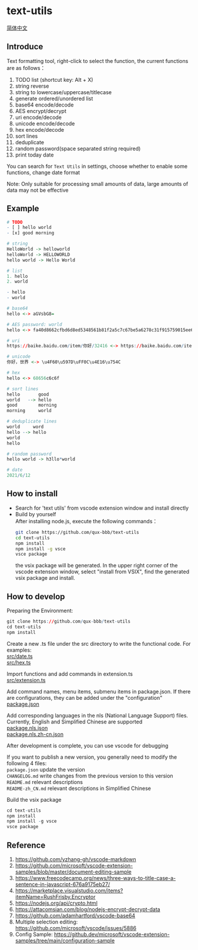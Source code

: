 # text-utils

[简体中文](README-zh_CN.md)  

## Introduce
Text formatting tool, right-click to select the function, the current functions are as follows：  
1. TODO list (shortcut key: Alt + X)
2. string reverse
3. string to lowercase/uppercase/titlecase
4. generate ordered/unordered list
5. base64 encode/decode
6. AES encrypt/decrypt
7. uri encode/decode
8. unicode encode/decode
9. hex encode/decode
10. sort lines
11. deduplicate
12. random password(space separated string required)
13. print today date

You can search for `Text Utils` in settings, choose whether to enable some functions, change date format  

Note: Only suitable for processing small amounts of data, large amounts of data may not be effective  

## Example
```r
# TODO
- [ ] hello world
- [x] good morning

# string
HelloWorld -> helloworld
helloWorld -> HELLOWORLD
hello world -> Hello World

# list
1. hello
2. world

- hello
- world

# base64
hello <-> aGVsbG8=

# AES password: world
hello <-> fa40d8662cfbd6d8ed5348561b81f2a5c7c67be5a6278c31f915759015ee62b7baac7118bd92aa496a1f64681e6c0da9

# uri
https://baike.baidu.com/item/你好/32416 <-> https://baike.baidu.com/item/%E4%BD%A0%E5%A5%BD/32416

# unicode
你好，世界 <-> \u4F60\u597D\uFF0C\u4E16\u754C

# hex
hello <-> 68656c6c6f

# sort lines
hello       good
world   --> hello
good        morning
morning     world

# deduplicate lines
world     word
hello --> hello
world
hello

# random password
hello world -> h3llo*world

# date
2021/6/12
```


## How to install
- Search for 'text utils' from vscode extension window and install directly  
- Build by yourself  
   After installing node.js, execute the following commands：
   ```sh
   git clone https://github.com/qux-bbb/text-utils
   cd text-utils
   npm install
   npm install -g vsce
   vsce package
   ```
   the vsix package will be generated. In the upper right corner of the vscode extension window, select "install from VSIX", find the generated vsix package and install.  


## How to develop
Preparing the Environment:  
```r
git clone https://github.com/qux-bbb/text-utils
cd text-utils
npm install
```

Create a new .ts file under the src directory to write the functional code. For examples:  
[src/date.ts](src/date.ts)  
[src/hex.ts](src/hex.ts)  

Import functions and add commands in extension.ts  
[src/extension.ts](src/extension.ts)  

Add command names, menu items, submenu items in package.json. If there are configurations, they can be added under the "configuration"  
[package.json](package.json)  

Add corresponding languages in the nls (National Language Support) files. Currently, English and Simplified Chinese are supported  
[package.nls.json](package.nls.json)  
[package.nls.zh-cn.json](package.nls.zh-cn.json)  

After development is complete, you can use vscode for debugging  

If you want to publish a new version, you generally need to modify the following 4 files:  
`package.json` update the version  
`CHANGELOG.md` write changes from the previous version to this version  
`README.md` relevant descriptions  
`README-zh_CN.md` relevant descriptions in Simplified Chinese  

Build the vsix package  
```r
cd text-utils
npm install
npm install -g vsce
vsce package
```


## Reference
1. https://github.com/yzhang-gh/vscode-markdown  
2. https://github.com/microsoft/vscode-extension-samples/blob/master/document-editing-sample  
3. https://www.freecodecamp.org/news/three-ways-to-title-case-a-sentence-in-javascript-676a9175eb27/  
4. https://marketplace.visualstudio.com/items?itemName=RushFrisby.Encryptor  
5. https://nodejs.org/api/crypto.html  
6. https://attacomsian.com/blog/nodejs-encrypt-decrypt-data  
7. https://github.com/adamhartford/vscode-base64  
8. Multiple selection editing: https://github.com/microsoft/vscode/issues/5886  
9. Config Sample: https://github.dev/microsoft/vscode-extension-samples/tree/main/configuration-sample  

